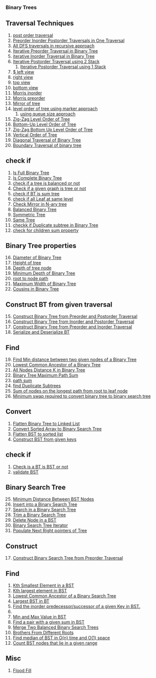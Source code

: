 ### Binary Trees
## Traversal Techniques
1. [post order traversal](https://leetcode.com/problems/binary-tree-postorder-traversal/)
2. [Preorder Inorder Postorder Traversals in One Traversal]()
3. [All DFS traversals in recursive approach](https://www.hackerrank.com/contests/smart-interviews/challenges/si-tree-traversals/submissions/code/1341050501)
16. [Iterative Preorder Traversal in Binary Tree](https://leetcode.com/problems/binary-tree-preorder-traversal/submissions/)
17. [iterative Inorder Traversal in Binary Tree](https://leetcode.com/problems/binary-tree-inorder-traversal/submissions/)
18. [Iterative Postorder Traversal using 2 Stack](https://leetcode.com/problems/binary-tree-postorder-traversal/submissions/)
    1. [Iterative Postorder Traversal using 1 Stack]()
5. [$ left view](https://practice.geeksforgeeks.org/problems/left-view-of-binary-tree/1/#)
6. [right view](https://leetcode.com/problems/binary-tree-right-side-view/submissions/)
7. [top view]()
8. [bottom view]()
9. [Morris inorder]()
10. [Morris preorder]()
11. [Mirror of tree]()
12. [level order of tree using marker approach](https://www.hackerrank.com/contests/smart-interviews/challenges/si-level-order-of-tree/submissions/code/1340384574)
    1. [using queue size approach](https://leetcode.com/problems/binary-tree-level-order-traversal/)
13. [Zig-Zag Level Order of Tree](https://www.hackerrank.com/contests/smart-interviews/challenges/si-zig-zag-level-order-of-tree/submissions/code/1342572462)
14. [Bottom-Up Level Order of Tree](https://www.hackerrank.com/contests/smart-interviews/challenges/si-bottom-up-level-order-of-tree/submissions/code/1342447069)
15. [Zig-Zag Bottom Up Level Order of Tree](https://www.hackerrank.com/contests/smart-interviews/challenges/si-zig-zag-bottom-up-level-order-of-tree/submissions/code/1342534702)
16. [Vertical Order of Tree](https://www.hackerrank.com/contests/smart-interviews/challenges/si-vertical-order-of-tree/submissions/code/1342574463)
19. [Diagonal Traversal of Binary Tree]()
20. [Boundary Traversal of binary tree]()

## check if 
1. [Is Full Binary Tree](https://www.hackerrank.com/contests/smart-interviews/challenges/si-is-full-binary-tree/submissions/code/1342379581)
14. [Is Complete Binary Tree](https://www.hackerrank.com/contests/smart-interviews/challenges/si-is-complete-binary-tree/submissions/code/1343579375)
15. [check if a tree is balanced or not]()
16. [Check if a given graph is tree or not]()
17. [check if BT is sum tree]()
18. [check if all Leaf at same level]()
19. [Check Mirror in N-ary tree]()
20. [Balanced Binary Tree](https://leetcode.com/problems/balanced-binary-tree/)
21. [Symmetric Tree](https://leetcode.com/problems/symmetric-tree/)
43. [Same Tree](https://leetcode.com/problems/same-tree/)
44. [checkk if Duplicate subtree in Binary Tree]()
45. [check for children sum property]()

## Binary Tree properties
16. [Diameter of Binary Tree](https://leetcode.com/problems/diameter-of-binary-tree/)
17. [Height of tree](https://www.hackerrank.com/contests/smart-interviews/challenges/si-height-of-tree/submissions/code/1340382144)
18. [Depth of tree node](https://www.hackerrank.com/contests/smart-interviews/challenges/si-depth-of-tree-nodes/submissions/code/1342400523)
19. [Minimum Depth of Binary Tree](https://leetcode.com/problems/minimum-depth-of-binary-tree/)
20. [root to node path](IB)
21. [Maximum Width of Binary Tree](https://leetcode.com/problems/maximum-width-of-binary-tree/)
22. [Cousins in Binary Tree](https://leetcode.com/problems/cousins-in-binary-tree/)

## Construct BT from given traversal
15. [Construct Binary Tree from Preorder and Postorder Traversal](https://leetcode.com/problems/construct-binary-tree-from-preorder-and-postorder-traversal/)
16. [Construct Binary Tree from Inorder and Postorder Traversal](https://leetcode.com/problems/construct-binary-tree-from-inorder-and-postorder-traversal/)
41. [Construct Binary Tree from Preorder and Inorder Traversal](https://leetcode.com/problems/construct-binary-tree-from-preorder-and-inorder-traversal/)
18. [Serialize and Deserialize BT](https://leetcode.com/problems/serialize-and-deserialize-binary-tree/)

## Find 
19. [Find Min distance between two given nodes of a Binary Tree]() 
20. [Lowest Common Ancestor of a Binary Tree](https://leetcode.com/problems/lowest-common-ancestor-of-a-binary-tree/)
21. [All Nodes Distance K in Binary Tree](https://leetcode.com/problems/all-nodes-distance-k-in-binary-tree/)
22. [Binary Tree Maximum Path Sum](https://leetcode.com/problems/binary-tree-maximum-path-sum/)
23. [path sum](https://leetcode.com/problems/path-sum/)
24. [find Duplicate Subtrees]()
25. [Sum of nodes on the longest path from root to leaf node]()
26. [Minimum swap required to convert binary tree to binary search tree]()

## Convert
1. [Flatten Binary Tree to Linked List](https://leetcode.com/problems/flatten-binary-tree-to-linked-list/)
2. [Convert Sorted Array to Binary Search Tree](https://leetcode.com/problems/convert-sorted-array-to-binary-search-tree/)
3. [Flatten BST to sorted list ]()
4. [Construct BST from given keys](https://leetcode.com/problems/convert-sorted-array-to-binary-search-tree/)

## check if
1. [Check is a BT is BST or not]()
2. [validate BST](https://leetcode.com/problems/validate-binary-search-tree/)

## Binary Search Tree
25. [Minimum Distance Between BST Nodes](https://leetcode.com/problems/minimum-distance-between-bst-nodes/)
23. [Insert into a Binary Search Tree](https://leetcode.com/problems/insert-into-a-binary-search-tree/)
24. [Search in a Binary Search Tree](https://leetcode.com/problems/search-in-a-binary-search-tree/)
26. [Trim a Binary Search Tree](https://leetcode.com/problems/trim-a-binary-search-tree/)
28. [Delete Node in a BST](https://leetcode.com/problems/delete-node-in-a-bst/)
31. [Binary Search Tree Iterator](https://leetcode.com/problems/binary-search-tree-iterator/)
32. [Populate Next Right pointers of Tree](https://leetcode.com/problems/populating-next-right-pointers-in-each-node/)

## Construct
17. [Construct Binary Search Tree from Preorder Traversal](https://leetcode.com/problems/construct-binary-search-tree-from-preorder-traversal/)

## Find
1. [Kth Smallest Element in a BST](https://leetcode.com/problems/kth-smallest-element-in-a-bst/)
34. [Kth largest element in BST](https://practice.geeksforgeeks.org/problems/kth-largest-element-in-bst/1)
35. [Lowest Common Ancestor of a Binary Search Tree](https://leetcode.com/problems/lowest-common-ancestor-of-a-binary-search-tree/)
36. [Largest BST in BT](https://leetcode.com/problems/maximum-sum-bst-in-binary-tree/)
37. [Find the inorder predecessor/successor of a given Key in BST.](https://practice.geeksforgeeks.org/problems/predecessor-and-successor/1)
38. 
39. [Min and Max Value in BST]()
40. [Find a pair with a given sum in BST](https://leetcode.com/problems/two-sum-iv-input-is-a-bst/)
41. [Merge Two Balanced Binary Search Trees]()
42. [Brothers From Different Roots]()
43. [Find median of BST in O(n) time and O(1) space]()
44. [Count BST nodes that lie in a given range]()

## Misc
1. [Flood Fill](https://leetcode.com/problems/flood-fill/)
